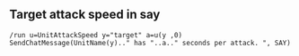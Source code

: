 ## Target attack speed in say
```
/run u=UnitAttackSpeed y="target" a=u(y ,0) SendChatMessage(UnitName(y).." has "..a.." seconds per attack. ", SAY)
```